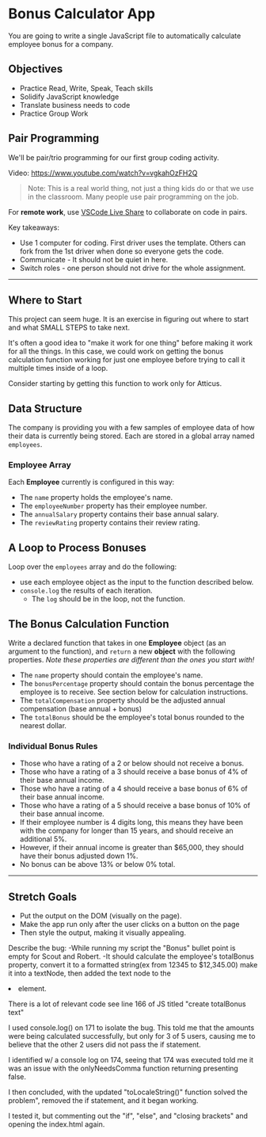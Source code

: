 # Bonus Calculator App

You are going to write a single JavaScript file to automatically calculate employee bonus for a company.

## Objectives

- Practice Read, Write, Speak, Teach skills
- Solidify JavaScript knowledge
- Translate business needs to code
- Practice Group Work

## Pair Programming

We'll be pair/trio programming for our first group coding activity. 

Video: https://www.youtube.com/watch?v=vgkahOzFH2Q

> Note: This is a real world thing, not just a thing kids do or that we use in the classroom. Many people use pair programming on the job.

For **remote work**, use [VSCode Live Share](https://docs.microsoft.com/en-us/visualstudio/liveshare/use/vscode) to collaborate on code in pairs.

Key takeaways:
- Use 1 computer for coding. First driver uses the template.  Others can fork from the 1st driver when done so everyone gets the code.
- Communicate - It should not be quiet in here.
- Switch roles - one person should not drive for the whole assignment.

---

## Where to Start

This project can seem huge. It is an exercise in figuring out where to start and what SMALL STEPS to take next.

It's often a good idea to "make it work for one thing" before making it work for all the things. In this case, we could work on getting the bonus calculation function working for just one employee before trying to call it multiple times inside of a loop. 

Consider starting by getting this function to work only for Atticus.


## Data Structure

The company is providing you with a few samples of employee data of how their data is currently being stored. Each are stored in a global array named `employees`.

### Employee Array 
Each **Employee** currently is configured in this way:

* The `name` property holds the employee's name.
* The `employeeNumber` property has their employee number.
* The `annualSalary` property contains their base annual salary.
* The `reviewRating` property contains their review rating.


## A Loop to Process Bonuses

Loop over the `employees` array and do the following:

* use each employee object as the input to the function described below.
* `console.log` the results of each iteration.
    - The `log` should be in the loop, not the function.

## The Bonus Calculation Function

Write a declared function that takes in one **Employee** object (as an argument to the function), and `return` a new **object** with the following properties. _Note these properties are different than the ones you start with!_

* The `name` property should contain the employee's name.
* The `bonusPercentage` property should contain the bonus percentage the employee is to receive. See section below for calculation instructions.
* The `totalCompensation` property should be the adjusted annual compensation (base annual + bonus)
* The `totalBonus` should be the employee's total bonus rounded to the nearest dollar.

### Individual Bonus Rules

- Those who have a rating of a 2 or below should not receive a bonus.
- Those who have a rating of a 3 should receive a base bonus of 4% of their base annual income.
- Those who have a rating of a 4 should receive a base bonus of 6% of their base annual income.
- Those who have a rating of a 5 should receive a base bonus of 10% of their base annual income.
- If their employee number is 4 digits long, this means they have been with the company for longer than 15 years,
and should receive an additional 5%.
- However, if their annual income is greater than $65,000, they should have their bonus adjusted down 1%.
- No bonus can be above 13% or below 0% total.

---

## Stretch Goals
- Put the output on the DOM (visually on the page).
- Make the app run only after the user clicks on a button on the page
- Then style the output, making it visually appealing.



Describe the bug:
-While running my script the "Bonus" bullet point is empty for Scout and Robert.
-It should calculate the employee's totalBonus property, convert it to a formatted string(ex from 12345 to $12,345.00) make it into a textNode, then added the text node to the <li> element.

There is a lot of relevant code see line 166 of JS titled "create totalBonus text"

I used console.log() on 171 to isolate the bug. This told me that the amounts were being calculated successfully, but only for 3 of 5 users, causing me to believe that the other 2 users did not pass the if statement.

I identified w/ a console log on 174, seeing that 174 was executed told me it was an issue with the onlyNeedsComma function returning presenting false.

I then concluded, with the updated "toLocaleString()" function solved the problem", removed the if statement, and it began working.

I tested it, but commenting out the "if", "else", and "closing brackets" and opening the index.html again.